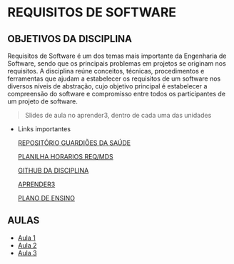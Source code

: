 # REQUISITOS DE SOFTWARE

## OBJETIVOS DA DISCIPLINA
Requisitos de Software é um dos temas mais importante da Engenharia de Software, sendo que os principais problemas em
projetos se originam nos requisitos. A disciplina reúne conceitos, técnicas, procedimentos e ferramentas que ajudam a
estabelecer os requisitos de um software nos diversos níveis de abstração, cujo objetivo principal é estabelecer a compreensão
do software e compromisso entre todos os participantes de um projeto de software.

>Slides de aula no aprender3, dentro de cada uma das unidades
* Links importantes

    [REPOSITÓRIO GUARDIÕES DA SAÚDE](https://github.com/ProEpiDesenvolvimento)

    [PLANILHA HORARIOS REQ/MDS](https://docs.google.com/spreadsheets/d/1vVkwMwdo6-5h4eXXzSNKUAAxNtPjKSo408V45qXrAZI/edit?usp=sharing)

    [GITHUB DA DISCIPLINA](https://GitHub.com/mdsreq-fga-unb)

    [APRENDER3](https://aprender3.unb.br/course/view.php?id=14592)

    [PLANO DE ENSINO](https://aprender3.unb.br/pluginfile.php/2148209/mod_resource/content/1/2022.1%20-%20REQ_Plano-de-Ensino%20-%20Turma%2001%20-%20v2.pdf)
## AULAS

* [Aula 1](https://github.com/LuizPettengill/FGA-2022.1/blob/main/subjects/RS/aula1.md)
* [Aula 2](https://github.com/LuizPettengill/FGA-2022.1/blob/main/subjects/RS/aula2.md)
* [Aula 3](https://github.com/LuizPettengill/FGA-2022.1/blob/main/subjects/RS/aula3.md)
